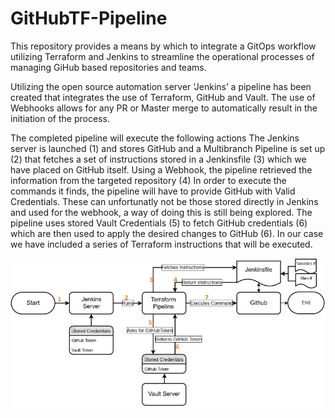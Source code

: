 # GitHubTF-Pipeline


This repository provides a means by which to integrate a GitOps workflow utilizing Terraform and Jenkins to streamline the operational processes of managing GiHub based repositories and teams.

Utilizing the open source automation server ‘Jenkins’ a pipeline has been created that integrates the use of Terraform, GitHub and Vault. The use of Webhooks allows for any PR or Master merge to automatically result in the initiation of the process. 

The completed pipeline will execute the following actions
The Jenkins server is launched (1) and stores GitHub and a Multibranch Pipeline is set up (2) that fetches a set of instructions stored in a Jenkinsfile (3) which we have placed on GitHub itself. Using a Webhook, the pipeline retrieved the information from the targeted repository (4) 
In order to execute the commands it finds, the pipeline will have to provide GitHub with Valid Credentials. These can unfortunatly not be those stored directly in Jenkins and used for the webhook, a way of doing this is still being explored. 
The pipeline uses stored Vault Credentials (5) to fetch GitHub credentials (6) which are then used to apply the desired changes to GitHub (6). In our case we have included a series of Terraform instructions that will be executed.   
 
![JenkinsFlow](./images/jenkinsflow.jpg)
